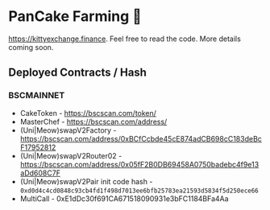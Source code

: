 # PanCake Farming 🥞

https://kittyexchange.finance. Feel free to read the code. More details coming soon.

## Deployed Contracts / Hash

### BSCMAINNET

- CakeToken - https://bscscan.com/token/
- MasterChef - https://bscscan.com/address/
- (Uni|Meow)swapV2Factory - https://bscscan.com/address/0xBCfCcbde45cE874adCB698cC183deBcF17952812
- (Uni|Meow)swapV2Router02 - https://bscscan.com/address/0x05fF2B0DB69458A0750badebc4f9e13aDd608C7F
- (Uni|Meow)swapV2Pair init code hash - `0xd0d4c4cd0848c93cb4fd1f498d7013ee6bfb25783ea21593d5834f5d250ece66`
- MultiCall - 0xE1dDc30f691CA671518090931e3bFC1184BFa4Aa
